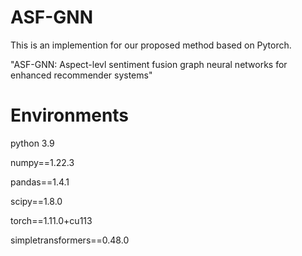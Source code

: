 # ASF-GNN
This is an implemention for our proposed method based on Pytorch.

"ASF-GNN: Aspect-levl sentiment fusion graph neural networks for enhanced recommender systems"
# Environments
python 3.9

numpy==1.22.3

pandas==1.4.1

scipy==1.8.0

torch==1.11.0+cu113

simpletransformers==0.48.0
